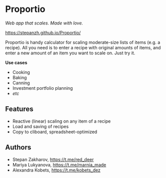 # Proportio

*Web app that scales. Made with love.*

https://stepanzh.github.io/Proportio/

Proportio is handy calculator for scaling moderate-size lists of items (e.g. a recipe). All you need is to enter a recipe with original amounts of items, and enter a new amount of an item you want to scale on. Just try it.

**Use cases**

- Cooking
- Baking
- Canning
- Investment portfolio planning
- *etc*

## Features

- Reactive (linear) scaling on any item of a recipe
- Load and saving of recipes 
- Copy to cliboard, spreadsheet-optimized

## Authors

- Stepan Zakharov, https://t.me/red_deer
- Mariya Lukyanova, https://t.me/marnia_made
- Alexandra Kobets, https://t.me/kobets_dez
